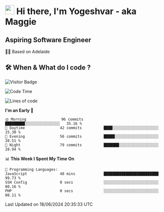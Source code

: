 <h1><img src="https://emojis.slackmojis.com/emojis/images/1531849430/4246/blob-sunglasses.gif?1531849430" width="30"/> Hi there, I'm Yogeshvar - aka Maggie</h1>

## Aspiring Software Engineer
🏂🏻  Based on Adelaide 

## 🛠 When & What do I code ?  

![Visitor Badge](https://visitor-badge.feriirawann.repl.co?username=yogeshvar&repo=yogeshvar&label=Visitors&style=plastic&color=%23457BFF&contentType=svg)

<!--START_SECTION:waka-->
![Code Time](http://img.shields.io/badge/Code%20Time-2%2C904%20hrs%207%20mins-blue)

![Lines of code](https://img.shields.io/badge/From%20Hello%20World%20I%27ve%20Written-593.1%20thousand%20lines%20of%20code-blue)

**I'm an Early 🐤** 

```text
🌞 Morning                96 commits          █████████░░░░░░░░░░░░░░░░   35.16 % 
🌆 Daytime                42 commits          ████░░░░░░░░░░░░░░░░░░░░░   15.38 % 
🌃 Evening                56 commits          █████░░░░░░░░░░░░░░░░░░░░   20.51 % 
🌙 Night                  79 commits          ███████░░░░░░░░░░░░░░░░░░   28.94 % 
```


📊 **This Week I Spent My Time On** 

```text
💬 Programming Languages: 
JavaScript               48 mins             █████████████████████████   99.73 % 
SSH Config               0 secs              ░░░░░░░░░░░░░░░░░░░░░░░░░   00.16 % 
PHP                      0 secs              ░░░░░░░░░░░░░░░░░░░░░░░░░   00.11 % 
```


 Last Updated on 18/06/2024 20:35:33 UTC
<!--END_SECTION:waka-->
